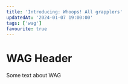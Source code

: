 ```yaml
---
title: 'Introducing: Whoops! All grapplers'
updatedAt: '2024-01-07 19:00:00'
tags: ['wag']
favourite: true
---
```


# WAG Header

Some text about WAG
